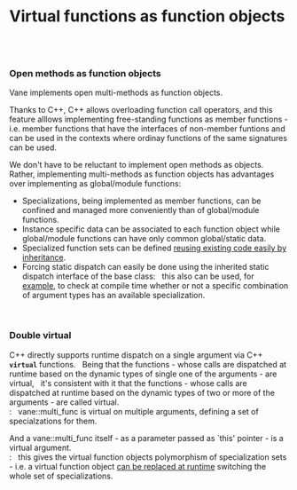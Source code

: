 # Virtual functions as function objects
&nbsp;  
&nbsp;
### Open methods as function objects

Vane implements open multi-methods as function objects.  

Thanks to C++, C++ allows overloading function call operators,
and this feature alllows implementing free-standing functions as member functions - i.e. member functions that have the interfaces of non-member funtions and can be used 
	in the contexts where ordinay functions of the same signatures can be used.

We don't have to be reluctant to implement open methods as objects.
Rather, implementing multi-methods as function objects has advantages over implementing as global/module functions: &nbsp;
- Specializations, being implemented as member functions, can be confined and managed more conveniently than of global/module functions.
- Instance specific data can be associated to each function object
  while global/module functions can have only common global/static data.
- Specialized function sets can be defined [reusing existing code easily by inheritance](replacing_virtual_functions.md).
- Forcing static dispatch can easily be done using the inherited static dispatch interface of the base class: &nbsp;
  this also can be used, for [example](runtime_errors.md),
  to check at compile time whether or not a specific combination of argument types
  has an available specialization.

&nbsp;  

### Double virtual
<p>
C++ directly supports runtime dispatch on a single argument via C++ <code><b>virtual</b></code> functions.
&nbsp; Being that the functions - whose calls are dispatched at runtime based on the dynamic types of single one of the arguments -
  are virtual,
&nbsp; it's consistent with it that the functions - whose calls are dispatched at runtime based on the dynamic types of two or more of the arguments -
	are called virtual.<br>
: &nbsp; vane::multi_func is virtual on multiple arguments, defining a set of specialzations for them.
</p>

And a vane::multi_func itself - as a parameter passed as `this' pointer - is a virtual argument.
<br>: &nbsp; this gives the virtual function objects polymorphism of specialization sets -
i.e.  a virtual function object [can be replaced at runtime](replacing-virtual-functions.md) switching the whole set of specializations.

